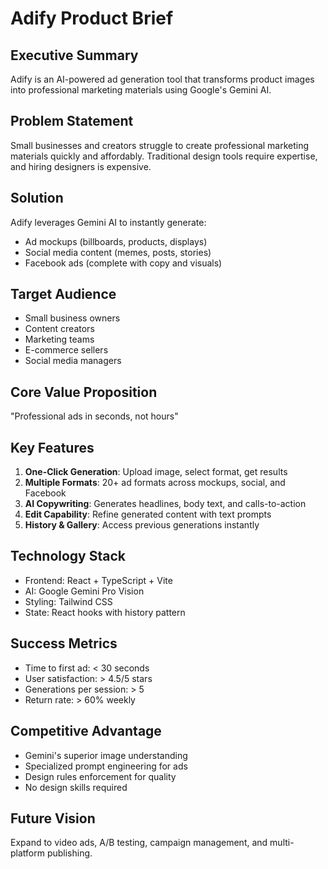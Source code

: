 # Adify Product Brief

## Executive Summary
Adify is an AI-powered ad generation tool that transforms product images into professional marketing materials using Google's Gemini AI.

## Problem Statement
Small businesses and creators struggle to create professional marketing materials quickly and affordably. Traditional design tools require expertise, and hiring designers is expensive.

## Solution
Adify leverages Gemini AI to instantly generate:
- Ad mockups (billboards, products, displays)
- Social media content (memes, posts, stories)
- Facebook ads (complete with copy and visuals)

## Target Audience
- Small business owners
- Content creators
- Marketing teams
- E-commerce sellers
- Social media managers

## Core Value Proposition
"Professional ads in seconds, not hours"

## Key Features
1. **One-Click Generation**: Upload image, select format, get results
2. **Multiple Formats**: 20+ ad formats across mockups, social, and Facebook
3. **AI Copywriting**: Generates headlines, body text, and calls-to-action
4. **Edit Capability**: Refine generated content with text prompts
5. **History & Gallery**: Access previous generations instantly

## Technology Stack
- Frontend: React + TypeScript + Vite
- AI: Google Gemini Pro Vision
- Styling: Tailwind CSS
- State: React hooks with history pattern

## Success Metrics
- Time to first ad: < 30 seconds
- User satisfaction: > 4.5/5 stars
- Generations per session: > 5
- Return rate: > 60% weekly

## Competitive Advantage
- Gemini's superior image understanding
- Specialized prompt engineering for ads
- Design rules enforcement for quality
- No design skills required

## Future Vision
Expand to video ads, A/B testing, campaign management, and multi-platform publishing.